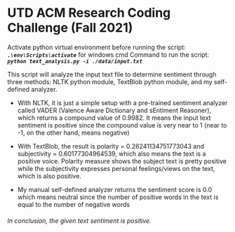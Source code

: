 # UTD ACM Research Coding Challenge (Fall 2021)

Activate python virtual environment before running the script: ***`.\env\Scripts\activate`*** for windows cmd
Command to run the script: ***`python text_analysis.py -i ./data/input.txt`***

This script will analyze the input text file to determine sentiment through three methods: NLTK python module, TextBlob python module, and my self-defined analyzer.

- With NLTK, it is just a simple setup with a pre-trained sentiment analyzer called VADER (Valence Aware Dictionary and sEntiment Reasoner), which returns a compound value of 0.9982.
It means the input text sentiment is positive since the compound value is very near to 1 (near to -1, on the other hand, means negative)

- With TextBlob, the result is polarity = 0.26241134751773043 and subjectivity = 0.60177304964539, which also means the text is a positive voice.
Polarity measure shows the subject text is pretty positive while the subjectivity expresses personal feelings/views on the text, which is also positive.

- My manual self-defined analyzer returns the sentiment score is 0.0 which means neutral since the number of positive words in the text is equal to the number of negative words

###### In conclusion, the given text sentiment is positive. 
